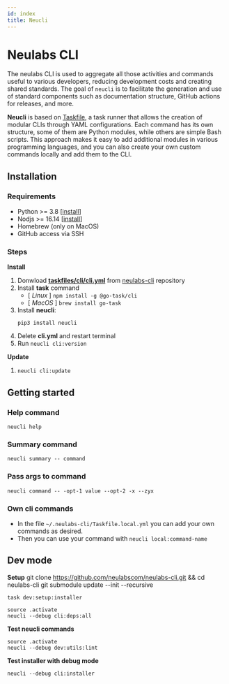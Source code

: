 ```yaml
---
id: index
title: Neucli
---
```


# Neulabs CLI

The neulabs CLI is used to aggregate all those activities and commands useful to various developers, reducing development costs and creating shared standards.
The goal of `neucli` is to facilitate the generation and use of standard components such as documentation structure, GitHub actions for releases, and more.

**Neucli** is based on [Taskfile](https://taskfile.dev/), a task runner that allows the creation of modular CLIs through YAML configurations. Each command has its own structure, some of them are Python modules, while others are simple Bash scripts. This approach makes it easy to add additional modules in various programming languages, and you can also create your own custom commands locally and add them to the CLI.

## Installation

### Requirements
- Python >= 3.8 \[[install](https://www.python.org/downloads/)\]
- Nodjs >= 16.14 \[[install](https://github.com/nvm-sh/nvm)\]
- Homebrew (only on MacOS)
- GitHub access via SSH

### Steps

**Install**

1. Donwload **[taskfiles/cli/cli.yml](https://github.com/neulabscom/neulabs-cli/raw/main/taskfiles/cli/cli.yml)** from [neulabs-cli](https://github.com/neulabscom/neulabs-cli) repository
2. Install **task** command
   - [ *Linux* ] `npm install -g @go-task/cli`
   - [ *MacOS* ] `brew install go-task`
3. Install **neucli**:
    ```
    pip3 install neucli
    ```
4. Delete **cli.yml** and restart terminal
5. Run `neucli cli:version`


**Update**

1. `neucli cli:update`

## Getting started

### Help command

```
neucli help
```

### Summary command

```
neucli summary -- command
```

### Pass args to command

```
neucli command -- -opt-1 value --opt-2 -x --zyx
```

### Own cli commands

- In the file `~/.neulabs-cli/Taskfile.local.yml` you can add your own commands as desired.
- Then you can use your command with `neucli local:command-name`

## Dev mode

**Setup**
    git clone https://github.com/neulabscom/neulabs-cli.git && cd neulabs-cli
    git submodule update --init --recursive

    task dev:setup:installer

    source .activate
    neucli --debug cli:deps:all

**Test neucli commands**

    source .activate
    neucli --debug dev:utils:lint

**Test installer with debug mode**

    neucli --debug cli:installer
